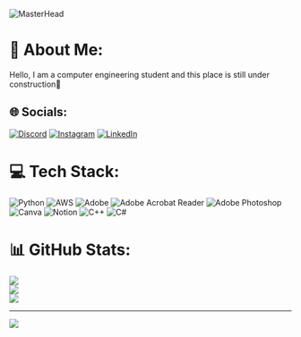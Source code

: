 ![MasterHead](https://miro.medium.com/v2/resize:fit:1024/1*OohqW5DGh9CQS4hLY5FXzA.png)
# 💫 About Me:
Hello, I am a computer engineering student and this place is still under construction🚧 


## 🌐 Socials:
[![Discord](https://img.shields.io/badge/Discord-%237289DA.svg?logo=discord&logoColor=white)](https://discord.gg/NNWqBtYk) [![Instagram](https://img.shields.io/badge/Instagram-%23E4405F.svg?logo=Instagram&logoColor=white)](https://instagram.com/mehmetefeaytas) [![LinkedIn](https://img.shields.io/badge/LinkedIn-%230077B5.svg?logo=linkedin&logoColor=white)](https://linkedin.com/in/mehmetefeaytas) 

# 💻 Tech Stack:
![Python](https://img.shields.io/badge/python-3670A0?style=for-the-badge&logo=python&logoColor=ffdd54) ![AWS](https://img.shields.io/badge/AWS-%23FF9900.svg?style=for-the-badge&logo=amazon-aws&logoColor=white) ![Adobe](https://img.shields.io/badge/adobe-%23FF0000.svg?style=for-the-badge&logo=adobe&logoColor=white) ![Adobe Acrobat Reader](https://img.shields.io/badge/Adobe%20Acrobat%20Reader-EC1C24.svg?style=for-the-badge&logo=Adobe%20Acrobat%20Reader&logoColor=white) ![Adobe Photoshop](https://img.shields.io/badge/adobe%20photoshop-%2331A8FF.svg?style=for-the-badge&logo=adobe%20photoshop&logoColor=white) ![Canva](https://img.shields.io/badge/Canva-%2300C4CC.svg?style=for-the-badge&logo=Canva&logoColor=white) ![Notion](https://img.shields.io/badge/Notion-%23000000.svg?style=for-the-badge&logo=notion&logoColor=white) ![C++](https://img.shields.io/badge/c++-%2300599C.svg?style=for-the-badge&logo=c%2B%2B&logoColor=white) ![C#](https://img.shields.io/badge/c%23-%23239120.svg?style=for-the-badge&logo=csharp&logoColor=white) 
# 📊 GitHub Stats:
![](https://github-readme-stats.vercel.app/api?username=mehmetefeaytas&theme=shadow_red&hide_border=true&include_all_commits=false&count_private=false)<br/>
![](https://github-readme-streak-stats.herokuapp.com/?user=mehmetefeaytas&theme=shadow_red&hide_border=true)<br/>
![](https://github-readme-stats.vercel.app/api/top-langs/?username=mehmetefeaytas&theme=shadow_red&hide_border=true&include_all_commits=false&count_private=false&layout=compact)

---
[![](https://visitcount.itsvg.in/api?id=mehmetefeaytas&icon=2&color=4)](https://visitcount.itsvg.in)

<!-- Proudly created with GPRM ( https://gprm.itsvg.in ) -->
